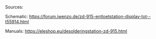 
Sources:

Schematic: https://forum.iwenzo.de/zd-915-entloetstation-display-tot--t55914.html

Manuals: https://eleshop.eu/desolderingstation-zd-915.html
